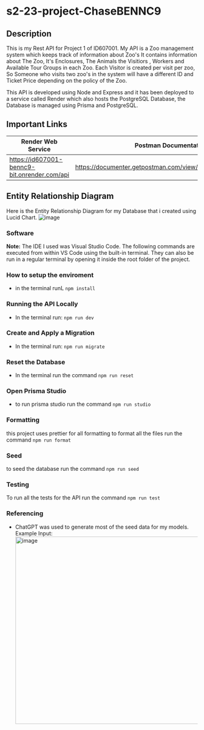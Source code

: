 # s2-23-project-ChaseBENNC9

## Description

This is my Rest API for Project 1 of ID607001. My API is a Zoo management system which keeps track of information about Zoo's It contains information about The Zoo, It's Enclosures, The Animals the Visitiors , Workers and Available Tour Groups in each Zoo. Each Visitor is created per visit per zoo, So Someone who visits two zoo's in the system will have a different ID and Ticket Price depending on the policy of the Zoo.

This API is developed using Node and Express and it has been deployed to a service called Render which also hosts the PostgreSQL Database, the Database is managed using Prisma and PostgreSQL.

## Important Links

| Render Web Service                           | Postman Documentation                                      |
| -------------------------------------------- | ---------------------------------------------------------- |
| https://id607001-bennc9-bit.onrender.com/api | https://documenter.getpostman.com/view/28768657/2s9Y5csKZr |

## Entity Relationship Diagram

Here is the Entity Relationship Diagram for my Database that i created using Lucid Chart.
![image](https://github.com/otago-polytechnic-bit-courses/s2-23-project-ChaseBENNC9/assets/104808214/c840f923-782f-4139-afb5-4c1d1f76fa8d)

### Software

**Note:** The IDE I used was Visual Studio Code. The following commands are executed from within VS Code using the built-in terminal. They can also be run in a regular terminal by opening it inside the root folder of the project.

### How to setup the enviroment

- in the terminal runL `npm install`

### Running the API Locally

- In the terminal run: `npm run dev`

### Create and Apply a Migration

- In the terminal run: `npm run migrate`

### Reset the Database

- In the terminal run the command `npm run reset`

### Open Prisma Studio

- to run prisma studio run the command `npm run studio`

### Formatting

this project uses prettier for all formatting
to format all the files run the command `npm run format`

### Seed

to seed the database run the command `npm run seed`

### Testing

To run all the tests for the API run the command `npm run test`

### Referencing

- ChatGPT was used to generate most of the seed data for my models.
Example Input:
  <img width="493" alt="image" src="https://github.com/otago-polytechnic-bit-courses/s2-23-project-ChaseBENNC9/assets/104808214/34eb6720-32b0-405d-b476-f61ea8b8dec0">
